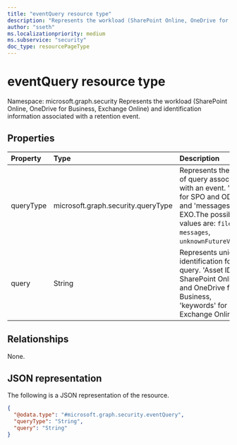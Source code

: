 ```yaml
---
title: "eventQuery resource type"
description: "Represents the workload (SharePoint Online, OneDrive for Business, Exchange Online) and identification information associated with a retention event."
author: "sseth"
ms.localizationpriority: medium
ms.subservice: "security"
doc_type: resourcePageType
---
```


# eventQuery resource type

Namespace: microsoft.graph.security
Represents the workload (SharePoint Online, OneDrive for Business, Exchange Online) and identification information associated with a retention event.

## Properties
|Property|Type|Description|
|:---|:---|:---|
|queryType|microsoft.graph.security.queryType|Represents the type of query associated with an event. 'files' for SPO and ODB and 'messages' for EXO.The possible values are: `files`, `messages`, `unknownFutureValue`.|
|query|String|Represents unique identification for the  query. 'Asset ID' for SharePoint Online and OneDrive for Business, 'keywords' for Exchange Online.|

## Relationships
None.

## JSON representation
The following is a JSON representation of the resource.
<!-- {
  "blockType": "resource",
  "@odata.type": "microsoft.graph.security.eventQuery"
}
-->
``` json
{
  "@odata.type": "#microsoft.graph.security.eventQuery",
  "queryType": "String",
  "query": "String"
}
```


